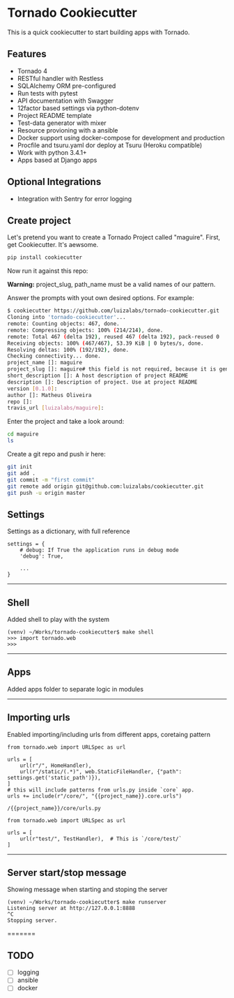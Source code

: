 Tornado Cookiecutter
===================

This is a quick cookiecutter to start building apps with Tornado.

## Features

* Tornado 4
* RESTful handler with Restless
* SQLAlchemy ORM pre-configured
* Run tests with pytest
* API documentation with Swagger
* 12factor based settings via python-dotenv
* Project README template
* Test-data generator with mixer
* Resource provioning with a ansible
* Docker support using docker-compose for development and production
* Procfile and tsuru.yaml dor deploy at Tsuru (Heroku compatible)
* Work with python 3.4.1+
* Apps based at Django apps

## Optional Integrations

* Integration with Sentry for error logging

## Create project ##

Let's pretend you want to create a Tornado Project called "maguire".
First, get Cookiecutter. It's aewsome.

```sh
pip install cookiecutter
```

Now run it against this repo:

**Warning:** project_slug, path_name must be a valid names of our pattern.

Answer the prompts with yout own desired options. For example:
```sh
$ cookiecutter https://github.com/luizalabs/tornado-cookiecutter.git
Cloning into 'tornado-cookiecutter'...
remote: Counting objects: 467, done.
remote: Compressing objects: 100% (214/214), done.
remote: Total 467 (delta 192), reused 467 (delta 192), pack-reused 0
Receiving objects: 100% (467/467), 53.39 KiB | 0 bytes/s, done.
Resolving deltas: 100% (192/192), done.
Checking connectivity... done.
project_name []: maguire
project_slug []: maguire# this field is not required, because it is generate based at a project_name
short_description []: A host description of project README
description []: Description of project. Use at project README
version [0.1.0]:
author []: Matheus Oliveira
repo []:
travis_url [luizalabs/maguire]:
```
Enter the project and take a look around:

```sh
cd maguire
ls
```

Create a git repo and push ir here:

```sh
git init
git add .
git commit -m "first commit"
git remote add origin git@github.com:luizalabs/cookiecutter.git 
git push -u origin master
```

## Settings ##
Settings as a dictionary, with full reference

    settings = {
        # debug: If True the application runs in debug mode
        'debug': True,

        ...
    }

***
## Shell ##
Added shell to play with the system

    (venv) ~/Works/tornado-cookiecutter$ make shell
    >>> import tornado.web
    >>>

***
## Apps ##
Added apps folder to separate logic in modules

***
## Importing urls ##
Enabled importing/including urls from different apps, coretaing pattern

    from tornado.web import URLSpec as url

    urls = [
        url(r"/", HomeHandler),
        url(r"/static/(.*)", web.StaticFileHandler, {"path": settings.get('static_path')}),
    ]
    # this will include patterns from urls.py inside `core` app.
    urls += include(r"/core/", "{{project_name}}.core.urls")

`/{{project_name}}/core/urls.py`

    from tornado.web import URLSpec as url

    urls = [
        url(r"test/", TestHandler),  # This is `/core/test/`
    ]

***
## Server start/stop message ##
Showing message when starting and stoping the server

    (venv) ~/Works/tornado-cookiecutter$ make runserver
    Listening server at http://127.0.0.1:8888
    ^C
    Stopping server.
=======

## TODO

- [ ] logging
- [ ] ansible
- [ ] docker
